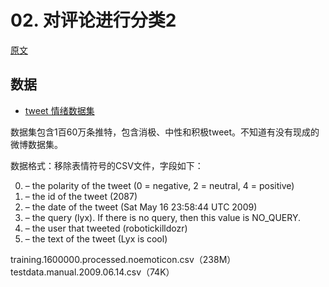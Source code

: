 # 02. 对评论进行分类2

[原文](http://blog.topspeedsnail.com/archives/10420)

## 数据

* [tweet 情绪数据集](http://help.sentiment140.com/for-students/)

数据集包含1百60万条推特，包含消极、中性和积极tweet。不知道有没有现成的微博数据集。

数据格式：移除表情符号的CSV文件，字段如下：

0. – the polarity of the tweet (0 = negative, 2 = neutral, 4 = positive)
1. – the id of the tweet (2087)
2. – the date of the tweet (Sat May 16 23:58:44 UTC 2009)
3. – the query (lyx). If there is no query, then this value is NO_QUERY.
4. – the user that tweeted (robotickilldozr)
5. – the text of the tweet (Lyx is cool)

training.1600000.processed.noemoticon.csv（238M）
testdata.manual.2009.06.14.csv（74K）

